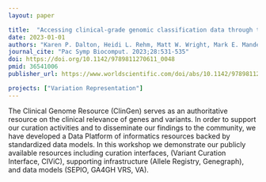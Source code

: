```yaml
---
layout: paper

title:  "Accessing clinical-grade genomic classification data through the ClinGen Data Platform"
date: 2023-01-01
authors: "Karen P. Dalton, Heidi L. Rehm, Matt W. Wright, Mark E. Mandell, Kilannin Krysiak, Lawrence Babb, Kevin Riehle, Tristan Nelson, and Alex H. Wagner"
journal_cite: "Pac Symp Biocomput. 2023;28:531-535"
doi: https://doi.org/10.1142/9789811270611_0048
pmid: 36541006
publisher_url: https://www.worldscientific.com/doi/abs/10.1142/9789811270611_0048

projects: ["Variation Representation"]
---
```

The Clinical Genome Resource (ClinGen) serves as an authoritative resource on the clinical relevance of genes and variants. In order to support our curation activities and to disseminate our findings to the community, we have developed a Data Platform of informatics resources backed by standardized data models. In this workshop we demonstrate our publicly available resources including curation interfaces, (Variant Curation Interface, CIViC), supporting infrastructure (Allele Registry, Genegraph), and data models (SEPIO, GA4GH VRS, VA).
